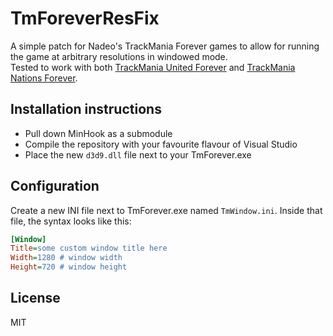 # TmForeverResFix
A simple patch for Nadeo's TrackMania Forever games to allow for running the game at arbitrary resolutions in windowed mode.  
Tested to work with both [TrackMania United Forever](https://store.steampowered.com/app/7200/Trackmania_United_Forever/) and [TrackMania Nations Forever](https://store.steampowered.com/app/11020/TrackMania_Nations_Forever/).

## Installation instructions
 - Pull down MinHook as a submodule
 - Compile the repository with your favourite flavour of Visual Studio
 - Place the new `d3d9.dll` file next to your TmForever.exe

## Configuration
Create a new INI file next to TmForever.exe named `TmWindow.ini`.
Inside that file, the syntax looks like this:
```ini
[Window]
Title=some custom window title here
Width=1280 # window width
Height=720 # window height
```

## License
MIT